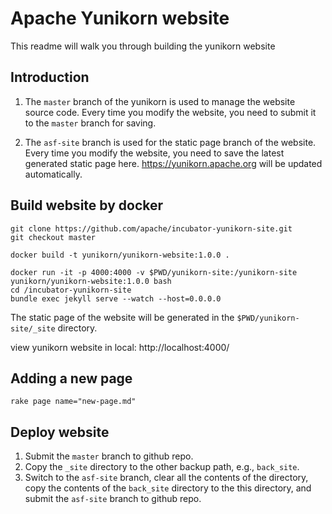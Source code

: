 # Apache Yunikorn website

This readme will walk you through building the yunikorn website

## Introduction

1. The `master` branch of the yunikorn is used to manage the website source code. Every time you modify the website, you need to submit it to the `master` branch for saving.

2. The `asf-site` branch is used for the static page branch of the website. Every time you modify the website, you need to save the latest generated static page here. https://yunikorn.apache.org will be updated automatically.

## Build website by docker

```
git clone https://github.com/apache/incubator-yunikorn-site.git
git checkout master

docker build -t yunikorn/yunikorn-website:1.0.0 .

docker run -it -p 4000:4000 -v $PWD/yunikorn-site:/yunikorn-site yunikorn/yunikorn-website:1.0.0 bash
cd /incubator-yunikorn-site
bundle exec jekyll serve --watch --host=0.0.0.0
```

The static page of the website will be generated in the `$PWD/yunikorn-site/_site` directory.

view yunikorn website in local: http://localhost:4000/

## Adding a new page

```
rake page name="new-page.md"
```

## Deploy website

1. Submit the `master` branch to github repo.
2. Copy the `_site` directory to the other backup path, e.g., `back_site`.
3. Switch to the `asf-site` branch, clear all the contents of the directory, copy the contents of the `back_site` directory to the this directory, and submit the `asf-site` branch to github repo.

